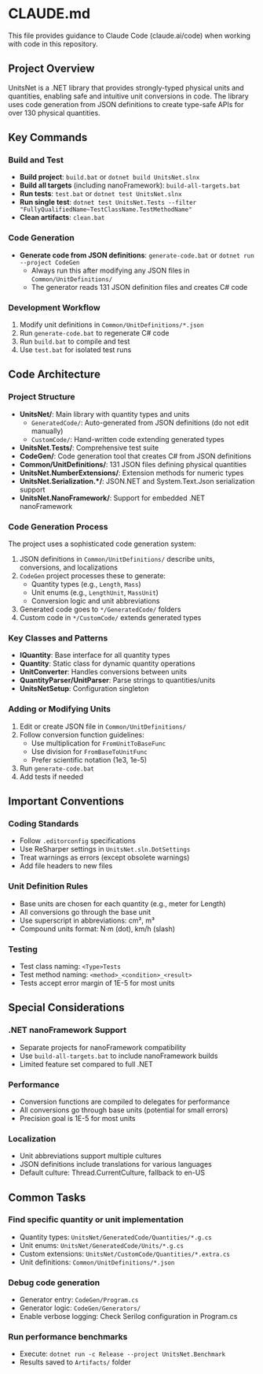 # CLAUDE.md

This file provides guidance to Claude Code (claude.ai/code) when working with code in this repository.

## Project Overview

UnitsNet is a .NET library that provides strongly-typed physical units and quantities, enabling safe and intuitive unit conversions in code. The library uses code generation from JSON definitions to create type-safe APIs for over 130 physical quantities.

## Key Commands

### Build and Test
- **Build project**: `build.bat` or `dotnet build UnitsNet.slnx`
- **Build all targets** (including nanoFramework): `build-all-targets.bat`
- **Run tests**: `test.bat` or `dotnet test UnitsNet.slnx`
- **Run single test**: `dotnet test UnitsNet.Tests --filter "FullyQualifiedName~TestClassName.TestMethodName"`
- **Clean artifacts**: `clean.bat`

### Code Generation
- **Generate code from JSON definitions**: `generate-code.bat` or `dotnet run --project CodeGen`
  - Always run this after modifying any JSON files in `Common/UnitDefinitions/`
  - The generator reads 131 JSON definition files and creates C# code

### Development Workflow
1. Modify unit definitions in `Common/UnitDefinitions/*.json`
2. Run `generate-code.bat` to regenerate C# code
3. Run `build.bat` to compile and test
4. Use `test.bat` for isolated test runs

## Code Architecture

### Project Structure
- **UnitsNet/**: Main library with quantity types and units
  - `GeneratedCode/`: Auto-generated from JSON definitions (do not edit manually)
  - `CustomCode/`: Hand-written code extending generated types
- **UnitsNet.Tests/**: Comprehensive test suite
- **CodeGen/**: Code generation tool that creates C# from JSON definitions
- **Common/UnitDefinitions/**: 131 JSON files defining physical quantities
- **UnitsNet.NumberExtensions/**: Extension methods for numeric types
- **UnitsNet.Serialization.*/**: JSON.NET and System.Text.Json serialization support
- **UnitsNet.NanoFramework/**: Support for embedded .NET nanoFramework

### Code Generation Process
The project uses a sophisticated code generation system:
1. JSON definitions in `Common/UnitDefinitions/` describe units, conversions, and localizations
2. `CodeGen` project processes these to generate:
   - Quantity types (e.g., `Length`, `Mass`)
   - Unit enums (e.g., `LengthUnit`, `MassUnit`)
   - Conversion logic and unit abbreviations
3. Generated code goes to `*/GeneratedCode/` folders
4. Custom code in `*/CustomCode/` extends generated types

### Key Classes and Patterns
- **IQuantity**: Base interface for all quantity types
- **Quantity**: Static class for dynamic quantity operations
- **UnitConverter**: Handles conversions between units
- **QuantityParser/UnitParser**: Parse strings to quantities/units
- **UnitsNetSetup**: Configuration singleton

### Adding or Modifying Units
1. Edit or create JSON file in `Common/UnitDefinitions/`
2. Follow conversion function guidelines:
   - Use multiplication for `FromUnitToBaseFunc`
   - Use division for `FromBaseToUnitFunc`
   - Prefer scientific notation (1e3, 1e-5)
3. Run `generate-code.bat`
4. Add tests if needed

## Important Conventions

### Coding Standards
- Follow `.editorconfig` specifications
- Use ReSharper settings in `UnitsNet.sln.DotSettings`
- Treat warnings as errors (except obsolete warnings)
- Add file headers to new files

### Unit Definition Rules
- Base units are chosen for each quantity (e.g., meter for Length)
- All conversions go through the base unit
- Use superscript in abbreviations: cm², m³
- Compound units format: N·m (dot), km/h (slash)

### Testing
- Test class naming: `<Type>Tests`
- Test method naming: `<method>_<condition>_<result>`
- Tests accept error margin of 1E-5 for most units

## Special Considerations

### .NET nanoFramework Support
- Separate projects for nanoFramework compatibility
- Use `build-all-targets.bat` to include nanoFramework builds
- Limited feature set compared to full .NET

### Performance
- Conversion functions are compiled to delegates for performance
- All conversions go through base units (potential for small errors)
- Precision goal is 1E-5 for most units

### Localization
- Unit abbreviations support multiple cultures
- JSON definitions include translations for various languages
- Default culture: Thread.CurrentCulture, fallback to en-US

## Common Tasks

### Find specific quantity or unit implementation
- Quantity types: `UnitsNet/GeneratedCode/Quantities/*.g.cs`
- Unit enums: `UnitsNet/GeneratedCode/Units/*.g.cs`
- Custom extensions: `UnitsNet/CustomCode/Quantities/*.extra.cs`
- Unit definitions: `Common/UnitDefinitions/*.json`

### Debug code generation
- Generator entry: `CodeGen/Program.cs`
- Generator logic: `CodeGen/Generators/`
- Enable verbose logging: Check Serilog configuration in Program.cs

### Run performance benchmarks
- Execute: `dotnet run -c Release --project UnitsNet.Benchmark`
- Results saved to `Artifacts/` folder